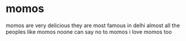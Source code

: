 # momos
momos are very delicious 
they are most famous in delhi 
almost all the peoples like momos 
noone can say no to momos 
i love momos too 
